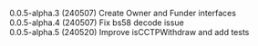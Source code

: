0.0.5-alpha.3 (240507) Create Owner and Funder interfaces  
0.0.5-alpha.4 (240507) Fix bs58 decode issue  
0.0.5-alpha.5 (240520) Improve isCCTPWithdraw and add tests  